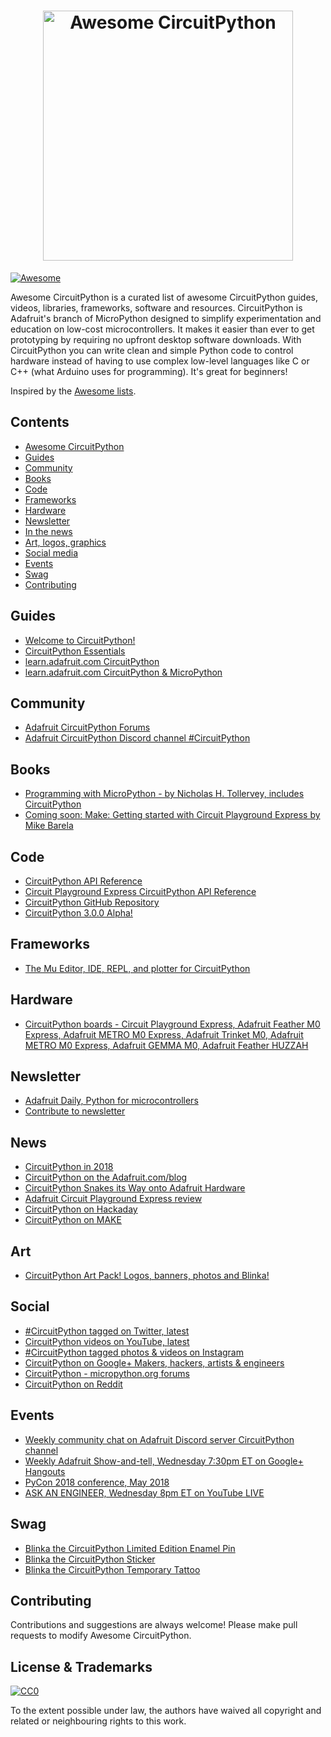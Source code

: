 <h1 align="center">
  <img width="400" src="https://github.com/adafruit/awesome-circuitpython/blob/master/awesome_circuitpython.png" alt="Awesome CircuitPython"><br>
</h1>

[![Awesome](https://awesome.re/badge.svg)](https://awesome.re)

Awesome CircuitPython is a curated list of awesome CircuitPython guides, videos, libraries, frameworks, software and resources. CircuitPython is Adafruit's branch of MicroPython designed to simplify experimentation and education on low-cost microcontrollers. It makes it easier than ever to get prototyping by requiring no upfront desktop software downloads. With CircuitPython you can write clean and simple Python code to control hardware instead of having to use complex low-level languages like C or C++ (what Arduino uses for programming). It's great for beginners!

Inspired by the [Awesome lists](https://github.com/sindresorhus/awesome).

## Contents

- [Awesome CircuitPython](#awesome-circuitpython)
- [Guides](#guides)
- [Community](#community)
- [Books](#books)
- [Code](#code)
- [Frameworks](#frameworks)
- [Hardware](#hardware)
- [Newsletter](#newsletter)
- [In the news](#news)
- [Art, logos, graphics](#art)
- [Social media](#social)
- [Events](#events)
- [Swag](#swag)
- [Contributing](#contributing)

## Guides

- [Welcome to CircuitPython!](https://learn.adafruit.com/welcome-to-circuitpython/overview)
- [CircuitPython Essentials](https://learn.adafruit.com/circuitpython-essentials)
- [learn.adafruit.com CircuitPython](https://learn.adafruit.com/category/circuitpython)
- [learn.adafruit.com CircuitPython & MicroPython](https://learn.adafruit.com/category/micropython-slash-circuitpython)

## Community

- [Adafruit CircuitPython Forums](https://forums.adafruit.com/viewforum.php?f=60)
- [Adafruit CircuitPython Discord channel #CircuitPython](https://discord.gg/EAeBY6x)

## Books

- [Programming with MicroPython - by Nicholas H. Tollervey, includes CircuitPython](https://www.adafruit.com/product/3706)
- [Coming soon: Make: Getting started with Circuit Playground Express by Mike Barela](https://www.amazon.com/Mike-Barela/e/B00OA5RJIW/ref=dp_byline_cont_book_1)

## Code

- [CircuitPython API Reference](http://circuitpython.readthedocs.io/en/latest/)
- [Circuit Playground Express CircuitPython API Reference](http://circuitpython.readthedocs.io/projects/circuitplayground/en/latest/)
- [CircuitPython GitHub Repository](https://github.com/adafruit/circuitpython)
- [CircuitPython 3.0.0 Alpha!](https://github.com/adafruit/circuitpython/releases/tag/3.0.0-alpha.4)

## Frameworks

- [The Mu Editor, IDE, REPL, and plotter for CircuitPython](https://codewith.mu/)

## Hardware

- [CircuitPython boards - Circuit Playground Express, Adafruit Feather M0 Express, Adafruit METRO M0 Express, Adafruit Trinket M0, Adafruit METRO M0 Express, Adafruit GEMMA M0, Adafruit Feather HUZZAH](https://www.adafruit.com/circuitpython)

## Newsletter

- [Adafruit Daily, Python for microcontrollers](https://www.adafruitdaily.com/)
- [Contribute to newsletter](https://github.com/adafruit/circuitpython-weekly-newsletter)

## News

- [CircuitPython in 2018](https://blog.adafruit.com/2018/01/29/circuitpython-in-2018/)
- [CircuitPython on the Adafruit.com/blog](https://blog.adafruit.com/category/circuitpython/)
- [CircuitPython Snakes its Way onto Adafruit Hardware](http://makezine.com/2017/08/11/circuitpython-snakes-way-adafruit-hardware/)
- [Adafruit Circuit Playground Express review](https://hackspace.raspberrypi.org/features/adafruit-circuit-playground-express-review)
- [CircuitPython on Hackaday](https://hackaday.com/?s=circuitpython)
- [CircuitPython on MAKE](https://makezine.com/?s=circuitpython)

## Art

- [CircuitPython Art Pack! Logos, banners, photos and Blinka!](https://www.dropbox.com/sh/l6tp9ym5nf8h5v9/AABGu_q2pcdUQdx1avr8Xvvda?dl=0)

## Social

- [#CircuitPython tagged on Twitter, latest](https://twitter.com/search?f=tweets&vertical=default&q=%23CircuitPython&src=tyah)
- [CircuitPython videos on YouTube, latest](https://www.youtube.com/results?sp=CAI%253D&search_query=circuitpython)
- [#CircuitPython tagged photos & videos on Instagram](https://www.instagram.com/explore/tags/circuitpython/)
- [CircuitPython on Google+ Makers, hackers, artists & engineers](https://plus.google.com/u/0/b/112526208786662512291/communities/112845006884148391862/stream/7235f94a-ceab-4a9a-90b2-a47438af0675)
- [CircuitPython - micropython.org forums](https://forum.micropython.org/search.php?keywords=adafruit&terms=all&author=&sc=1&sf=all&sr=posts&sk=t&sd=d&st=0&ch=300&t=0&submit=Search)
- [CircuitPython on Reddit](https://www.reddit.com/domain/adafruit.com/search?q=circuit+python&sort=new&t=week)

## Events

- [Weekly community chat on Adafruit Discord server CircuitPython channel](https://discord.gg/EAeBY6x)
- [Weekly Adafruit Show-and-tell, Wednesday 7:30pm ET on Google+ Hangouts](https://plus.google.com/+adafruit)
- [PyCon 2018 conference, May 2018](https://us.pycon.org/2018/about/)
- [ASK AN ENGINEER, Wednesday 8pm ET on YouTube LIVE](https://www.youtube.com/adafruit/live)

## Swag
- [Blinka the CircuitPython Limited Edition Enamel Pin](https://www.adafruit.com/product/3680)
- [Blinka the CircuitPython Sticker](https://www.adafruit.com/product/3725)
- [Blinka the CircuitPython Temporary Tattoo](https://www.adafruit.com/product/2600)

## Contributing

Contributions and suggestions are always welcome! Please make pull requests to modify Awesome CircuitPython.

## License & Trademarks

[![CC0](http://mirrors.creativecommons.org/presskit/buttons/88x31/svg/cc-zero.svg)](https://creativecommons.org/publicdomain/zero/1.0/)

To the extent possible under law, the authors have waived all copyright and related or neighbouring rights to this work.
